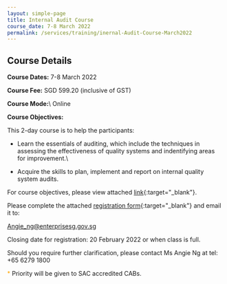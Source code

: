 ```yaml
---
layout: simple-page
title: Internal Audit Course
course_date: 7-8 March 2022
permalink: /services/training/inernal-Audit-Course-March2022
--- 
```


## Course Details 

**Course Dates:** 7-8 March 2022

**Course Fee:**  SGD 599.20 (inclusive of GST)

**Course Mode:**\\ Online

**Course Objectives:**

This 2-day course is to help the participants:  

* Learn the essentials of auditing, which include the techniques in assessing the effectiveness of quality systems and indentifying areas for improvement.\\

* Acquire the skills to plan, implement and report on internal quality system audits.

For course objectives, please view attached [link](/files/training/Course-Objectives-IA.pdf){:target="_blank"}.


Please complete the attached [registration form](/files/registration-forms/xx ){:target="_blank"} and email it to:

Angie_ng@enterprisesg.gov.sg


Closing date for registration:  20 February 2022 or when class is full.
 

Should you require further clarification, please contact Ms Angie Ng at tel: +65 6279 1800

<span style="color:orange;">*</span> Priority will be given to SAC accredited CABs.  


